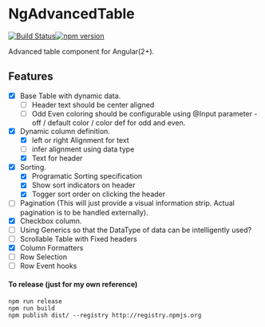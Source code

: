 # NgAdvancedTable
[![Build Status][travis-badge]][travis-badge-url][![npm version](https://badge.fury.io/js/ngx-advanced-table.svg)](https://badge.fury.io/js/ngx-advanced-table) 

Advanced table component for Angular(2+).

## Features
* [X] Base Table with dynamic data.
    * [ ] Header text should be center aligned
    * [ ] Odd Even coloring should be configurable using @Input parameter - off / default color / color def for odd and even.
* [X] Dynamic column definition.
    * [X] left or right Alignment for text
    * [ ] infer alignment using data type
    * [X] Text for header
* [X] Sorting.
    * [X] Programatic Sorting specification
    * [X] Show sort indicators on header
    * [X] Togger sort order on clicking the header
* [ ] Pagination (This will just provide a visual information strip. Actual pagination is to be handled externally).
* [X] Checkbox column.
* [ ] Using Generics so that the DataType of data can be intelligently used?
* [ ] Scrollable Table with Fixed headers
* [X] Column Formatters
* [ ] Row Selection
* [ ] Row Event hooks

#### To release (just for my own reference)

````
npm run release
npm run build
npm publish dist/ --registry http://registry.npmjs.org
````

[travis-badge]: https://travis-ci.org/dharapvj/ngx-advanced-table.svg?branch=master
[travis-badge-url]: https://travis-ci.org/dharapvj/ngx-advanced-table
